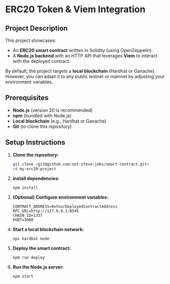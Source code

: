 # ERC20 Token & Viem Integration

## Project Description

This project showcases:
- An **ERC20 smart contract** written in Solidity (using OpenZeppelin).
- A **Node.js backend** with an HTTP API that leverages **Viem** to interact with the deployed contract.

By default, the project targets a **local blockchain** (Hardhat or Ganache). However, you can adapt it to any public testnet or mainnet by adjusting your environment variables.

## Prerequisites

- **Node.js** (version 20 is recommended)
- **npm** (bundled with Node.js)
- **Local blockchain** (e.g., Hardhat or Ganache)
- **Git** (to clone this repository)

## Setup Instructions

1. **Clone the repository:**
   ```bash
   git clone <git@github.com:not-steve-jobs/smart-contract.git>
   cd my-erc20-project

2. **install dependencies:**
    ```
   npm install
   
3. **(Optional) Configure environment variables:**
    ```# .env
    CONTRACT_ADDRESS=0xYourDeployedContractAddress
    RPC_URL=http://127.0.0.1:8545
    CHAIN_ID=1337
    PORT=3000

4. **Start a local blockchain network:**
    ```
   npx hardhat node

5. **Deploy the smart contract:**
    ```
   npm run deploy

6. **Run the Node.js server:**
    ```
   npm start